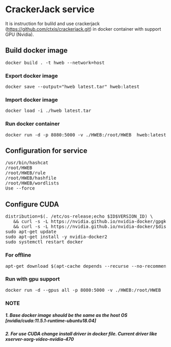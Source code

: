 # CrackerJack service
It is instruction for bulild and use crackerjack (https://github.com/ctxis/crackerjack.git) in docker container with support GPU (Nvidia).
## Build docker image
<pre>
docker build . -t hweb --network=host
</pre>
### Export docker image
<pre>
docker save --output="hweb_latest.tar" hweb:latest
</pre>
### Import docker image
<pre>
docker load -i ./hweb_latest.tar
</pre>
### Run docker container
<pre>
docker run -d -p 8080:5000 -v ./HWEB:/root/HWEB  hweb:latest
</pre>
## Configuration for service
<pre>
/usr/bin/hashcat
/root/HWEB
/root/HWEB/rule
/root/HWEB/hashfile
/root/HWEB/wordlists
Use --force
</pre>

## Configure CUDA
<pre>
distribution=$(. /etc/os-release;echo $ID$VERSION_ID) \
   && curl -s -L https://nvidia.github.io/nvidia-docker/gpgkey | sudo apt-key add - \
   && curl -s -L https://nvidia.github.io/nvidia-docker/$distribution/nvidia-docker.list | sudo tee /etc/apt/sources.list.d/nvidia-docker.list
sudo apt-get update
sudo apt-get install -y nvidia-docker2
sudo systemctl restart docker
</pre>
### For offline
<pre>
apt-get download $(apt-cache depends --recurse --no-recommends --no-suggests --no-conflicts --no-breaks --no-replaces --no-enhances nvidia-docker2 | grep "^\w" | sort -u | grep -v i386)
</pre>
### Run with gpu support
<pre>
docker run -d --gpus all -p 8080:5000 -v ./HWEB:/root/HWEB  hweb:latest
</pre>
### NOTE
##### 1. Base docker image should be the same as the host OS [nvidia/cuda:11.5.1-runtime-ubuntu18.04]
##### 2. For use CUDA change install driver in docker file. Current driver like xserver-xorg-video-nvidia-470 
